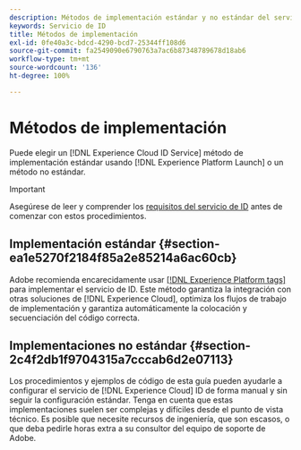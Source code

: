 ```yaml
---
description: Métodos de implementación estándar y no estándar del servicio de identidad de Experience Cloud.
keywords: Servicio de ID
title: Métodos de implementación
exl-id: 0fe40a3c-bdcd-4290-bcd7-25344ff108d6
source-git-commit: fa2549090e6790763a7ac6b87348789678d18ab6
workflow-type: tm+mt
source-wordcount: '136'
ht-degree: 100%

---
```


# Métodos de implementación

Puede elegir un [!DNL Experience Cloud ID Service] método de implementación estándar usando [!DNL Experience Platform Launch] o un método no estándar.

>[!IMPORTANT]
>
>Asegúrese de leer y comprender los [requisitos del servicio de ID](../reference/requirements.md) antes de comenzar con estos procedimientos.

## Implementación estándar {#section-ea1e5270f2184f85a2e85214a6ac60cb}

Adobe recomienda encarecidamente usar [[!DNL Experience Platform tags]](https://experienceleague.adobe.com/docs/experience-platform/tags/home.html?lang=es) para implementar el servicio de ID. Este método garantiza la integración con otras soluciones de [!DNL Experience Cloud], optimiza los flujos de trabajo de implementación y garantiza automáticamente la colocación y secuenciación del código correcta.

## Implementaciones no estándar {#section-2c4f2db1f9704315a7cccab6d2e07113}

Los procedimientos y ejemplos de código de esta guía pueden ayudarle a configurar el servicio de [!DNL Experience Cloud] ID de forma manual y sin seguir la configuración estándar. Tenga en cuenta que estas implementaciones suelen ser complejas y difíciles desde el punto de vista técnico. Es posible que necesite recursos de ingeniería, que son escasos, o que deba pedirle horas extra a su consultor del equipo de soporte de Adobe.
